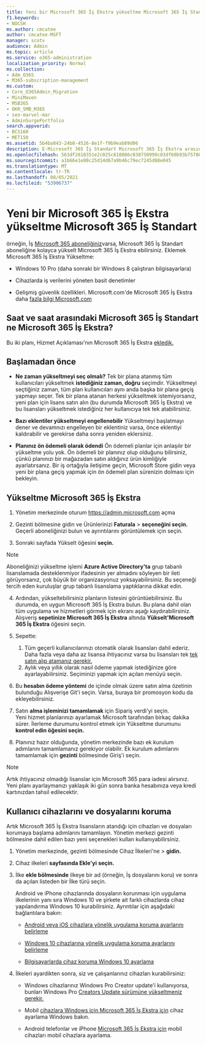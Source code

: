 ```yaml
---
title: Yeni bir Microsoft 365 İş Ekstra yükseltme Microsoft 365 İş Standart
f1.keywords:
- NOCSH
ms.author: cmcatee
author: cmcatee-MSFT
manager: scotv
audience: Admin
ms.topic: article
ms.service: o365-administration
localization_priority: Normal
ms.collection:
- Adm_O365
- M365-subscription-management
ms.custom:
- Core_O365Admin_Migration
- MiniMaven
- MSB365
- OKR_SMB_M365
- seo-marvel-mar
- AdminSurgePortfolio
search.appverid:
- BCS160
- MET150
ms.assetid: 5b4ba843-24b8-4526-8e1f-f9b9eab89d06
description: E-Microsoft 365 İş Standart Microsoft 365 İş Ekstra arasındaki farkı ve Microsoft 365 İş Ekstra.
ms.openlocfilehash: 563df2610351e2c025c618086c038750999c03df60b93b757865f76fbf86c834
ms.sourcegitcommit: a1b66e1e80c25d14d67a9b46c79ec7245d88e045
ms.translationtype: MT
ms.contentlocale: tr-TR
ms.lasthandoff: 08/05/2021
ms.locfileid: "53906737"
---
```

# <a name="upgrade-to-microsoft-365-business-premium-from-microsoft-365-business-standard"></a>Yeni bir Microsoft 365 İş Ekstra yükseltme Microsoft 365 İş Standart

örneğin, İş [Microsoft 365 aboneliğiniz](https://products.office.com/compare-all-microsoft-office-products-4-column?activetab=tab:primaryr2)varsa, Microsoft 365 İş Standart aboneliğine kolayca yükselt Microsoft 365 İş Ekstra ebilirsiniz. Eklemek Microsoft 365 İş Ekstra Yükseltme:

- Windows 10 Pro (daha sonraki bir Windows 8 çalıştıran bilgisayarlara)

- Cihazlarda iş verilerini yöneten basit denetimler

- Gelişmiş güvenlik özellikleri.
Microsoft.com'de Microsoft 365 İş Ekstra daha [fazla bilgi Microsoft.com](https://www.microsoft.com/microsoft-365/business)

## <a name="whats-the-difference-between-microsoft-365-business-standard-and-microsoft-365-business-premium"></a>Saat ve saat arasındaki Microsoft 365 İş Standart ne Microsoft 365 İş Ekstra?

Bu iki planı, Hizmet Açıklaması'nın Microsoft 365 İş Ekstra [ekledik.](/office365/servicedescriptions/microsoft-365-service-descriptions/microsoft-365-business-service-description) 

## <a name="before-you-begin"></a>Başlamadan önce

- **Ne zaman yükseltmeyi seç olmalı?** Tek bir plana atanmış tüm kullanıcıları yükseltmek **istediğiniz zaman, doğru** seçimdir. Yükseltmeyi seçtiğiniz zaman, tüm plan kullanıcıları aynı anda başka bir plana geçiş yapmayı seçer. Tek bir plana atanan herkesi yükseltmek istemiyorsanız, yeni plan için lisans satın alın (bu durumda [](../admin/manage/assign-licenses-to-users.md) Microsoft 365 İş Ekstra) ve bu lisansları yükseltmek istediğiniz her kullanıcıya tek tek atabilirsiniz.

- **Bazı eklentiler yükseltmeyi engellenebilir** Yükseltmeyi başlatmayı dener ve devamnızı engelleyen bir eklentiniz varsa, önce eklentiyi kaldırabilir ve gerekirse daha sonra yeniden eklersiniz.

- **Planınız ön ödemeli olarak ödendi** Ön ödemeli planlar için anlaşılır bir yükseltme yolu yok. Ön ödemeli bir planınız olup olduğunu bilirsiniz, çünkü planınızı bir mağazadan satın aldığınız ürün kimliğiyle ayarlatırsanız. Bir iş ortağıyla iletişime geçin, Microsoft Store gidin veya yeni bir plana geçiş yapmak için ön ödemeli plan sürenizin dolması için bekleyin.

## <a name="upgrade-to-microsoft-365-business-premium"></a>Yükseltme Microsoft 365 İş Ekstra

1. Yönetim merkezinde oturum <a href="https://go.microsoft.com/fwlink/p/?linkid=837890" target="_blank">https://admin.microsoft.com</a> açma

2. Gezinti bölmesine gidin ve Ürünlerinizi **Faturala** \> **seçeneğini seçin.** Geçerli aboneliğinizi bulun ve ayrıntılarını görüntülemek için seçin.

3. Sonraki sayfada Yükselt öğesini **seçin.**

  > [!NOTE]
  > Aboneliğinizi yükseltme işlemi **Azure Active Directory'ta** grup tabanlı lisanslamada desteklenmiyor ifadesinin yer almadını söyleyen bir ileti görüyorsanız, çok büyük bir organizasyonuz yoksayabilirsiniz. Bu seçeneği tercih eden kuruluşlar grup tabanlı lisanslama yaptıklarına dikkat edin.

4. Ardından, yükseltebilirsiniz planların listesini görüntüebilirsiniz. Bu durumda, en uygun Microsoft 365 İş Ekstra bulun. Bu plana dahil olan tüm uygulama ve hizmetleri görmek için ekranı aşağı kaydırabilirsiniz. Alışveriş **sepetinize Microsoft 365 İş Ekstra** altında **Yükselt'Microsoft 365 İş Ekstra** öğesini seçin.

5. Sepette:

    1. Tüm geçerli kullanıcılarınızı otomatik olarak lisansları dahil ederiz. Daha fazla veya daha az lisansa ihtiyacınız varsa bu lisansları tek [tek satın alıp atamanız gerekir.](../admin/manage/assign-licenses-to-users.md)  
    2. Aylık veya yıllık olarak nasıl ödeme yapmak istediğinize göre ayarlayabilirsiniz. Seçiminizi yapmak için açılan menüyü seçin.

6. Bu **hesabın ödeme yöntemi** de içinde olmak üzere satın alma özetinin bulunduğu Alışverişe Git'i seçin. Varsa, buraya bir promosyon kodu da ekleyebilirsiniz.

7. Satın **alma işleminizi tamamlamak** için Sipariş verdi'yi seçin.\
Yeni hizmet planlarınızı ayarlamak Microsoft tarafından birkaç dakika sürer. İlerleme durumunu kontrol etmek için Yükseltme durumunu **kontrol edin öğesini seçin.**

8. Planınız hazır olduğunda, yönetim merkezinde bazı ek kurulum adımlarını tamamlamanız gerekiyor olabilir. Ek kurulum adımlarını tamamlamak için **gezinti** bölmesinde Giriş'i seçin.

> [!NOTE]
> Artık ihtiyacınız olmadığı lisanslar için Microsoft 365 para iadesi alırsınız. Yeni planı ayarlaymanızı yaklaşık iki gün sonra banka hesabınıza veya kredi kartınızdan tahsil edilecektir.
  
## <a name="protect-user-devices-and-files"></a>Kullanıcı cihazlarını ve dosyalarını koruma

Artık Microsoft 365 İş Ekstra lisansların atandığı için cihazları ve dosyaları korumaya başlama adımlarını tamamlayın. Yönetim merkezi gezinti bölmesine dahil edilen bazı yeni seçenekleri kullan kullanıyabilirsiniz.
  
1. Yönetim merkezinde, gezinti bölmesinde Cihaz İlkeleri'ne  \> **gidin.**

2. Cihaz ilkeleri **sayfasında Ekle'yi** **seçin.**

3. İlke **ekle bölmesinde** ilkeye bir ad (örneğin, İş dosyalarını  koru) ve sonra da açılan listeden bir İlke türü seçin.

    Android ve iPhone cihazlarında dosyaların korunması için uygulama ilkelerinin yanı sıra Windows 10 ve şirkete ait farklı cihazlarda cihaz yapılandırma Windows 10 kurabilirsiniz. Ayrıntılar için aşağıdaki bağlantılara bakın:

    - [Android veya iOS cihazlara yönelik uygulama koruma ayarlarını belirleme](app-protection-settings-for-android-and-ios.md)

    - [Windows 10 cihazlarına yönelik uygulama koruma ayarlarını belirleme](protection-settings-for-windows-10-devices.md)

    - [Bilgisayarlarda cihaz koruma Windows 10 ayarlama](protection-settings-for-windows-10-pcs.md)

4. İlkeleri ayardikten sonra, siz ve çalışanlarınız cihazları kurabilirsiniz:

    - Windows cihazlarınız Windows Pro Creator update'i kullanıyorsa, bunları Windows Pro [Creators Update sürümüne yükseltmeniz gerekir.](upgrade-to-windows-pro-creators-update.md)

    - Mobil [cihazlara Windows için Microsoft 365 İş Ekstra için](set-up-windows-devices.md) cihaz ayarlama Windows bakın.

    - Android telefonlar ve iPhone [Microsoft 365 İş Ekstra için](set-up-mobile-devices.md) mobil cihazları mobil cihazlara ayarlama.